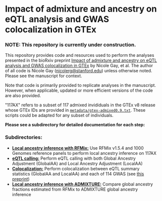 # Impact of admixture and ancestry on eQTL analysis and GWAS colocalization in GTEx

### NOTE: This repository is currently under construction.  

This repository provides code and resources used to perform the analyses presented in the bioRxiv preprint [Impact of admixture and ancestry on eQTL analysis and GWAS colocalization in GTEx](https://www.biorxiv.org/content/10.1101/836825v1) by Nicole Gay, et al. The author of all code is Nicole Gay (nicolerg@stanford.edu) unless otherwise noted. Please see the manuscript for context.   

Note that code is primarily provided to replicate analyses in the manuscript. However, when applicable, updated or more efficient versions of the code are also provided.  

"117AX" refers to a subset of 117 admixed invididuals in the GTEx v8 release whose GTEx IDs are provided in [`metadata/gtex-admixed0.9.txt`](metadata/gtex-admixed0.9.txt). These scripts could be adapted for any subset of individuals.  

**Please see a subdirectory for detailed documentation for each step:** 

### Subdirectories:  
- [**Local ancestry inference with RFMix:**](rfmix) Use RFMix v1.5.4 and 1000 Genomes reference panels to perform local ancestry inference on 117AX   
- [**eQTL calling:**](eqtl) Perform eQTL calling with both Global Ancestry Adjustment (GlobalAA) and Local Ancestry Adjustment (LocalAA)  
- [**Colocalization:**](colocalization) Perform colocalization between eQTL summary statistics (GlobalAA and LocalAA) and each of 114 GWAS (see [this preprint](https://www.biorxiv.org/content/10.1101/814350v1))
- [**Local ancestry inference with ADMIXTURE:**](admixture) Compare global ancestry fractions estimated from RFMix to ADMIXTURE global ancestry inference  
